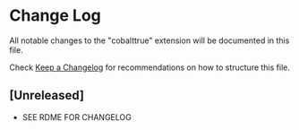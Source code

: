 # Change Log

All notable changes to the "cobalttrue" extension will be documented in this file.

Check [Keep a Changelog](http://keepachangelog.com/) for recommendations on how to structure this file.

## [Unreleased]

- SEE RDME FOR CHANGELOG

